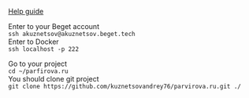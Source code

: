 [Help guide](https://beget.com/ru/kb/how-to/web-apps/node-js#)


Enter to your Beget account  
`ssh akuznetsov@akuznetsov.beget.tech`  
Enter to Docker  
`ssh localhost -p 222`  

Go to your project    
`cd ~/parfirova.ru`  
You should clone git project  
`git clone https://github.com/kuznetsovandrey76/parvirova.ru.git ./`  
